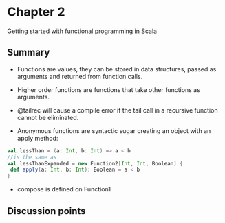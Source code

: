 # Chapter 2
Getting started with functional programming in Scala

## Summary
- Functions are values, they can be stored in data structures, passed as arguments and returned from function calls.

- Higher order functions are functions that take other functions as arguments.

- @tailrec will cause a compile error if the tail call in a recursive function cannot be eliminated.

- Anonymous functions are syntactic sugar creating an object with an apply method:
 ```scala
val lessThan = (a: Int, b: Int) => a < b 
//is the same as
val lessThanExpanded = new Function2[Int, Int, Boolean] {
  def apply(a: Int, b: Int): Boolean = a < b
} 

 ```
- compose is defined on Function1

## Discussion points
